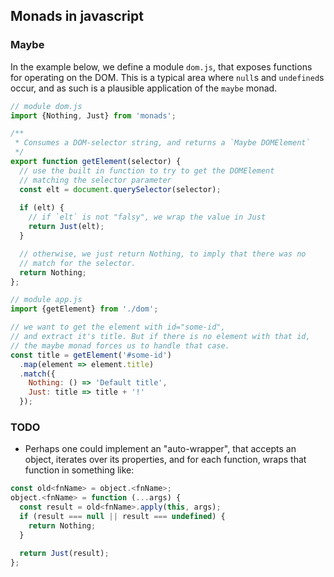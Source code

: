 ## Monads in javascript

### Maybe

In the example below, we define a module `dom.js`, that exposes
functions for operating on the DOM. This is a typical area where
`null`s and `undefined`s occur, and as such is a plausible application
of the `maybe` monad.

```javascript
// module dom.js
import {Nothing, Just} from 'monads';

/**
 * Consumes a DOM-selector string, and returns a `Maybe DOMElement`
 */
export function getElement(selector) {
  // use the built in function to try to get the DOMElement
  // matching the selector parameter
  const elt = document.querySelector(selector);
  
  if (elt) {
    // if `elt` is not "falsy", we wrap the value in Just
    return Just(elt);
  }

  // otherwise, we just return Nothing, to imply that there was no
  // match for the selector.
  return Nothing;
};
```

```javascript
// module app.js
import {getElement} from './dom';

// we want to get the element with id="some-id",
// and extract it's title. But if there is no element with that id,
// the maybe monad forces us to handle that case.
const title = getElement('#some-id')
  .map(element => element.title)
  .match({
    Nothing: () => 'Default title',
    Just: title => title + '!'
  });
```

### TODO

- Perhaps one could implement an "auto-wrapper", that accepts an object, iterates over its properties, and for each function, wraps that function in something like:
```javascript
const old<fnName> = object.<fnName>;
object.<fnName> = function (...args) {
  const result = old<fnName>.apply(this, args);
  if (result === null || result === undefined) {
    return Nothing;
  }
  
  return Just(result);
};
```

